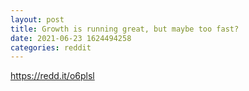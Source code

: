 ```yaml
--- 
layout: post 
title: Growth is running great, but maybe too fast? 
date: 2021-06-23 1624494258 
categories: reddit 
--- 
```

https://redd.it/o6plsl